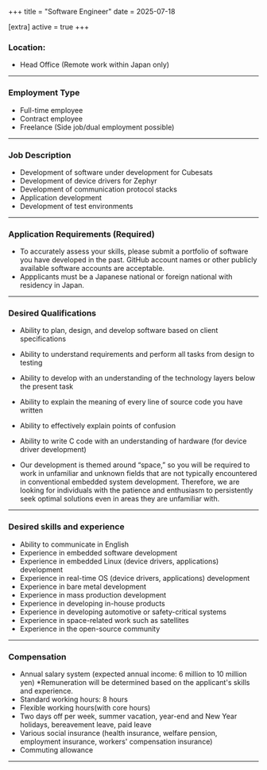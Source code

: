 +++
title = "Software Engineer"
date = 2025-07-18

[extra]
active = true
+++
### Location:

- Head Office (Remote work within Japan only)

---

### Employment Type
- Full-time employee
- Contract employee
- Freelance (Side job/dual employment possible)

---

### Job Description
- Development of software under development for Cubesats
- Development of device drivers for Zephyr
- Development of communication protocol stacks
- Application development
- Development of test environments

---

### Application Requirements (Required)
- To accurately assess your skills, please submit a portfolio of software you have developed in the past. GitHub account names or other publicly available software accounts are acceptable.
- Appplicants must be a Japanese national or foreign national with residency in Japan.

---

### Desired Qualifications

- Ability to plan, design, and develop software based on client specifications
- Ability to understand requirements and perform all tasks from design to testing
- Ability to develop with an understanding of the technology layers below the present task
- Ability to explain the meaning of every line of source code you have written

- Ability to effectively explain points of confusion
- Ability to write C code with an understanding of hardware (for device driver development)
- Our development is themed around “space,” so you will be required to work in unfamiliar and unknown fields that are not typically encountered in conventional embedded system development. Therefore, we are looking for individuals with the patience and enthusiasm to persistently seek optimal solutions even in areas they are unfamiliar with.

---

### Desired skills and experience

- Ability to communicate in English
- Experience in embedded software development
- Experience in embedded Linux (device drivers, applications) development
- Experience in real-time OS (device drivers, applications) development
- Experience in bare metal development
- Experience in mass production development
- Experience in developing in-house products
- Experience in developing automotive or safety-critical systems
- Experience in space-related work such as satellites
- Experience in the open-source community

---

### Compensation
- Annual salary system (expected annual income: 6 million to 10 million yen) *Remuneration will be determined based on the applicant's skills and experience.
- Standard working hours: 8 hours
- Flexible working hours(with core hours)
- Two days off per week, summer vacation, year-end and New Year holidays, bereavement leave, paid leave
- Various social insurance (health insurance, welfare pension, employment insurance, workers' compensation insurance)
- Commuting allowance

---
